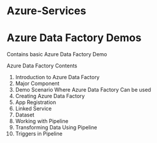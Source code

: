 # Azure-Services

# Azure Data Factory Demos
Contains basic Azure Data Factory Demo

Azure Data Factory Contents
1.	Introduction to Azure Data Factory	
2.	Major Component	
3.	Demo Scenario	Where Azure Data Factory Can be used
4.	Creating Azure Data Factory	
5.	App Registration	
6.	Linked Service	
7.	Dataset	
8.	Working with Pipeline	
9.	Transforming Data Using Pipeline	
10.	Triggers in Pipeline	
